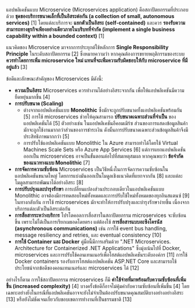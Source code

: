 แอปพลิเคชันแบบ Microservice (Microservices application) คือสถาปัตยกรรมที่ประกอบด้วย **ชุดของบริการขนาดเล็กที่เป็นอิสระต่อกัน (a collection of small, autonomous services)** [1] โดยแต่ละบริการจะ **แยกตัวเป็นอิสระ (self-contained)** และควร **รองรับความสามารถทางธุรกิจเพียงอย่างเดียวภายในบริบทที่จำกัด (implement a single business capability within a bounded context)** [1]

แนวคิดของ Microservice มาจากการประยุกต์ใช้หลักการ **Single Responsibility Principle** ในระดับสถาปัตยกรรม [2] ซึ่งหมายความว่า หากคุณต้องการขยายพฤติกรรมของระบบ **ควรทำโดยการเพิ่ม microservice ใหม่ แทนที่จะเพิ่มความรับผิดชอบให้กับ microservice ที่มีอยู่แล้ว** [3]

ข้อดีและลักษณะสำคัญของ Microservices มีดังนี้:

*   **ความเป็นอิสระ** Microservices ควรทำงานได้อย่างอิสระจากกัน เพื่อให้แอปพลิเคชันมีความยืดหยุ่นมากขึ้น [4]
*   **การปรับขนาด (Scaling)**
    *   ต่างจากแอปพลิเคชันแบบ **Monolithic** ซึ่งมักจะถูกปรับขนาดทั้งแอปพลิเคชันพร้อมกัน [5] การใช้ microservices ช่วยให้คุณสามารถ **ปรับขนาดเฉพาะส่วนที่จำเป็น** ของแอปพลิเคชันได้ [5] ตัวอย่างเช่น ในแอปพลิเคชันอีคอมเมิร์ซ ส่วนของการแสดงข้อมูลสินค้ามักจะถูกใช้งานมากกว่าส่วนของการชำระเงิน ดังนั้นการปรับขนาดเฉพาะส่วนข้อมูลสินค้าจึงมีประสิทธิภาพมากกว่า [5]
    *   การปรับใช้แอปพลิเคชันแบบ Monolithic ใน Azure สามารถทำได้โดยใช้ Virtual Machines Scale Sets หรือ Azure App Services [6] แต่การแยกแอปพลิเคชันออกเป็น microservices อาจเป็นขั้นตอนต่อไปที่สมเหตุสมผล หากคุณพบว่า **ข้อจำกัดของแนวทางแบบ Monolithic** [7]
*   **การจัดการความซับซ้อน** Microservices เป็นวิธีหนึ่งในการจัดการความซับซ้อนในแอปพลิเคชันขนาดใหญ่ โดยการแบ่งมันออกเป็นโมดูลเชิงแนวคิดที่แยกจากกัน [8] และแต่ละโมดูลสามารถพัฒนาได้อย่างอิสระ [8]
*   **การปรับปรุงและบำรุงรักษา** การเปลี่ยนแปลงส่วนประกอบเดียวในแอปพลิเคชันแบบ Monolithic อาจต้องมีการทดสอบใหม่ทั้งหมดและการปรับใช้ใหม่ทั้งหมดของทุกอินสแตนซ์ [9] ในทางกลับกัน การใช้ microservices มักจะทำให้การปรับปรุงและบำรุงรักษาง่ายขึ้น เนื่องจากบริการแต่ละตัวเป็นอิสระต่อกัน
*   **การสื่อสารระหว่างบริการ** โปรโตคอลการสื่อสารในสถาปัตยกรรม microservices จะซับซ้อนขึ้น เพราะไม่ได้เป็นการเรียกเมธอดโดยตรง แต่ต้องใช้ **การสื่อสารแบบอะซิงโครนัส (asynchronous communications)** เช่น การใช้ event bus handling, message resiliency and retries, และ eventual consistency [10]
*   **การใช้ Container และ Docker** คู่มือนี้มีการเสริมด้วย ".NET Microservices. Architecture for Containerized .NET Applications" ซึ่งมุ่งเน้นไปที่ Docker, microservices และการปรับใช้คอนเทนเนอร์เพื่อโฮสต์แอปพลิเคชันระดับองค์กร [11] การใช้ Docker containers รองรับการโฮสต์แอปพลิเคชัน ASP.NET Core และสามารถใช้ประโยชน์จากข้อดีของคอนเทนเนอร์และ microservices ได้ [12]

อย่างไรก็ตาม การใช้สถาปัตยกรรม microservices ก็มี **ค่าใช้จ่ายที่มาพร้อมกับความซับซ้อนที่เพิ่มขึ้น (increased complexity)** [4] บางครั้งข้อดีก็อาจไม่คุ้มค่ากับความซับซ้อนที่เพิ่มขึ้น [4] โดยเฉพาะอย่างยิ่งในกรณีที่แอปพลิเคชันอาจจะยังไม่จำเป็นต้องปรับขนาดคุณสมบัติบางอย่างอย่างอิสระ [13] หรือยังไม่ชัดเจนเกี่ยวกับขอบเขตการทำงานที่เป็นธรรมชาติ [13]
